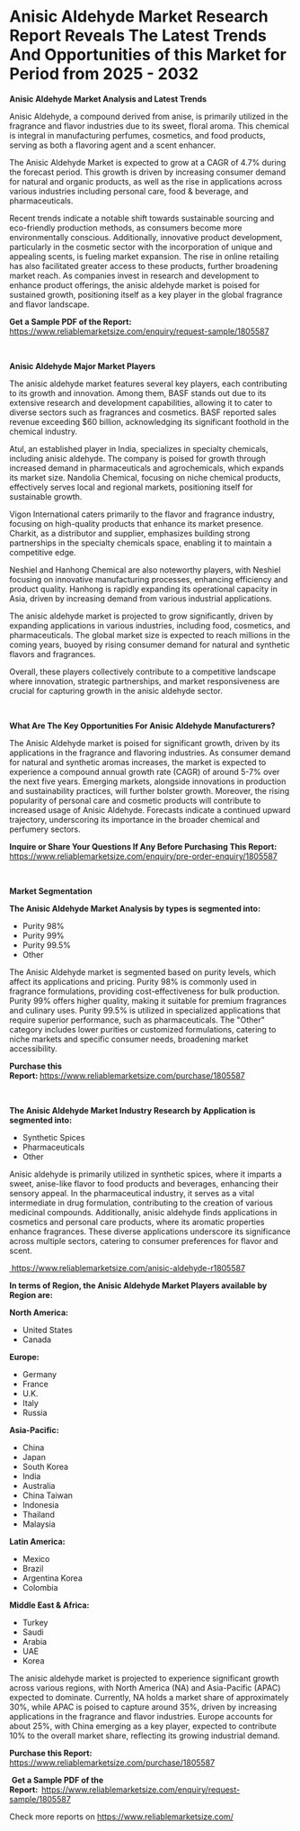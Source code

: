 <p><h1>Anisic Aldehyde Market Research Report Reveals The Latest Trends And Opportunities of this Market for Period from 2025 - 2032</h1></p><p><strong>Anisic Aldehyde Market Analysis and Latest Trends</strong></p>
<p><p>Anisic Aldehyde, a compound derived from anise, is primarily utilized in the fragrance and flavor industries due to its sweet, floral aroma. This chemical is integral in manufacturing perfumes, cosmetics, and food products, serving as both a flavoring agent and a scent enhancer. </p><p>The Anisic Aldehyde Market is expected to grow at a CAGR of 4.7% during the forecast period. This growth is driven by increasing consumer demand for natural and organic products, as well as the rise in applications across various industries including personal care, food & beverage, and pharmaceuticals. </p><p>Recent trends indicate a notable shift towards sustainable sourcing and eco-friendly production methods, as consumers become more environmentally conscious. Additionally, innovative product development, particularly in the cosmetic sector with the incorporation of unique and appealing scents, is fueling market expansion. The rise in online retailing has also facilitated greater access to these products, further broadening market reach. As companies invest in research and development to enhance product offerings, the anisic aldehyde market is poised for sustained growth, positioning itself as a key player in the global fragrance and flavor landscape.</p></p>
<p><strong>Get a Sample PDF of the Report:&nbsp;</strong> <a href="https://www.reliablemarketsize.com/enquiry/request-sample/1805587?utm_campaign=2944&utm_medium=2&utm_source=Github&utm_content=ia&utm_term=31032025&utm_id=anisic-aldehyde">https://www.reliablemarketsize.com/enquiry/request-sample/1805587</a></p>
<p>&nbsp;</p>
<p><strong>Anisic Aldehyde Major Market Players</strong></p>
<p><p>The anisic aldehyde market features several key players, each contributing to its growth and innovation. Among them, BASF stands out due to its extensive research and development capabilities, allowing it to cater to diverse sectors such as fragrances and cosmetics. BASF reported sales revenue exceeding $60 billion, acknowledging its significant foothold in the chemical industry.</p><p>Atul, an established player in India, specializes in specialty chemicals, including anisic aldehyde. The company is poised for growth through increased demand in pharmaceuticals and agrochemicals, which expands its market size. Nandolia Chemical, focusing on niche chemical products, effectively serves local and regional markets, positioning itself for sustainable growth.</p><p>Vigon International caters primarily to the flavor and fragrance industry, focusing on high-quality products that enhance its market presence. Charkit, as a distributor and supplier, emphasizes building strong partnerships in the specialty chemicals space, enabling it to maintain a competitive edge.</p><p>Neshiel and Hanhong Chemical are also noteworthy players, with Neshiel focusing on innovative manufacturing processes, enhancing efficiency and product quality. Hanhong is rapidly expanding its operational capacity in Asia, driven by increasing demand from various industrial applications.</p><p>The anisic aldehyde market is projected to grow significantly, driven by expanding applications in various industries, including food, cosmetics, and pharmaceuticals. The global market size is expected to reach millions in the coming years, buoyed by rising consumer demand for natural and synthetic flavors and fragrances.</p><p>Overall, these players collectively contribute to a competitive landscape where innovation, strategic partnerships, and market responsiveness are crucial for capturing growth in the anisic aldehyde sector.</p></p>
<p>&nbsp;</p>
<p><strong>What Are The Key Opportunities For Anisic Aldehyde Manufacturers?</strong></p>
<p><p>The Anisic Aldehyde market is poised for significant growth, driven by its applications in the fragrance and flavoring industries. As consumer demand for natural and synthetic aromas increases, the market is expected to experience a compound annual growth rate (CAGR) of around 5-7% over the next five years. Emerging markets, alongside innovations in production and sustainability practices, will further bolster growth. Moreover, the rising popularity of personal care and cosmetic products will contribute to increased usage of Anisic Aldehyde. Forecasts indicate a continued upward trajectory, underscoring its importance in the broader chemical and perfumery sectors.</p></p>
<p><strong>Inquire or Share Your Questions If Any Before Purchasing This Report:</strong> <a href="https://www.reliablemarketsize.com/enquiry/pre-order-enquiry/1805587?utm_campaign=2944&utm_medium=2&utm_source=Github&utm_content=ia&utm_term=31032025&utm_id=anisic-aldehyde">https://www.reliablemarketsize.com/enquiry/pre-order-enquiry/1805587</a></p>
<p>&nbsp;</p>
<p><strong>Market Segmentation</strong></p>
<p><strong>The Anisic Aldehyde Market Analysis by types is segmented into:</strong></p>
<p><ul><li>Purity 98%</li><li>Purity 99%</li><li>Purity 99.5%</li><li>Other</li></ul></p>
<p><p>The Anisic Aldehyde market is segmented based on purity levels, which affect its applications and pricing. Purity 98% is commonly used in fragrance formulations, providing cost-effectiveness for bulk production. Purity 99% offers higher quality, making it suitable for premium fragrances and culinary uses. Purity 99.5% is utilized in specialized applications that require superior performance, such as pharmaceuticals. The "Other" category includes lower purities or customized formulations, catering to niche markets and specific consumer needs, broadening market accessibility.</p></p>
<p><strong>Purchase this Report:&nbsp;</strong><a href="https://www.reliablemarketsize.com/purchase/1805587?utm_campaign=2944&utm_medium=2&utm_source=Github&utm_content=ia&utm_term=31032025&utm_id=anisic-aldehyde">https://www.reliablemarketsize.com/purchase/1805587</a></p>
<p>&nbsp;</p>
<p><strong>The Anisic Aldehyde Market Industry Research by Application is segmented into:</strong></p>
<p><ul><li>Synthetic Spices</li><li>Pharmaceuticals</li><li>Other</li></ul></p>
<p><p>Anisic aldehyde is primarily utilized in synthetic spices, where it imparts a sweet, anise-like flavor to food products and beverages, enhancing their sensory appeal. In the pharmaceutical industry, it serves as a vital intermediate in drug formulation, contributing to the creation of various medicinal compounds. Additionally, anisic aldehyde finds applications in cosmetics and personal care products, where its aromatic properties enhance fragrances. These diverse applications underscore its significance across multiple sectors, catering to consumer preferences for flavor and scent.</p></p>
<p><a href="https://www.reliablemarketsize.com/anisic-aldehyde-r1805587?utm_campaign=2944&utm_medium=2&utm_source=Github&utm_content=ia&utm_term=31032025&utm_id=anisic-aldehyde">&nbsp;https://www.reliablemarketsize.com/anisic-aldehyde-r1805587</a></p>
<p><strong>In terms of Region, the Anisic Aldehyde Market Players available by Region are:</strong></p>
<p>
    <p> <strong> North America: </strong>
        <ul>
            <li>United States</li>
            <li>Canada</li>
        </ul>
        </p> 
    <p> <strong> Europe: </strong>
        <ul>
            <li>Germany</li>
            <li>France</li>
            <li>U.K.</li>
            <li>Italy</li>
            <li>Russia</li>
        </ul>
        </p> 
    <p> <strong> Asia-Pacific: </strong>
        <ul>
            <li>China</li>
            <li>Japan</li>
            <li>South Korea</li>
            <li>India</li>
            <li>Australia</li>
            <li>China Taiwan</li>
            <li>Indonesia</li>
            <li>Thailand</li>
            <li>Malaysia</li>
        </ul>
        </p> 
    <p> <strong> Latin America: </strong>
        <ul>
            <li>Mexico</li>
            <li>Brazil</li>
            <li>Argentina Korea</li>
            <li>Colombia</li>
        </ul>
        </p> 
    <p> <strong> Middle East & Africa: </strong>
        <ul>
            <li>Turkey</li>
            <li>Saudi</li>
            <li>Arabia</li>
            <li>UAE</li>
            <li>Korea</li>
        </ul>
    </p>
    </p>
<p><p>The anisic aldehyde market is projected to experience significant growth across various regions, with North America (NA) and Asia-Pacific (APAC) expected to dominate. Currently, NA holds a market share of approximately 30%, while APAC is poised to capture around 35%, driven by increasing applications in the fragrance and flavor industries. Europe accounts for about 25%, with China emerging as a key player, expected to contribute 10% to the overall market share, reflecting its growing industrial demand.</p></p>
<p><strong>Purchase this Report: </strong><a href="https://www.reliablemarketsize.com/purchase/1805587?utm_campaign=2944&utm_medium=2&utm_source=Github&utm_content=ia&utm_term=31032025&utm_id=anisic-aldehyde">https://www.reliablemarketsize.com/purchase/1805587</a></p>
<p>&nbsp;<strong>Get a Sample PDF of the Report:&nbsp;&nbsp;</strong><a href="https://www.reliablemarketsize.com/enquiry/request-sample/1805587?utm_campaign=2944&utm_medium=2&utm_source=Github&utm_content=ia&utm_term=31032025&utm_id=anisic-aldehyde">https://www.reliablemarketsize.com/enquiry/request-sample/1805587</a></p>
<p><strong></strong></p>
<p>Check more reports on <a href="https://www.reliablemarketsize.com/?utm_campaign=2944&utm_medium=2&utm_source=Github&utm_content=ia&utm_term=31032025&utm_id=anisic-aldehyde">https://www.reliablemarketsize.com/</a></p>